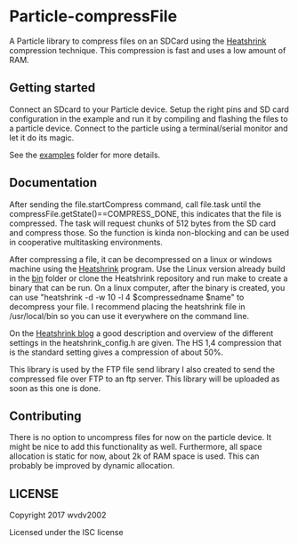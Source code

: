 # Particle-compressFile

A Particle library to compress files on an SDCard using the [Heatshrink](https://github.com/atomicobject/heatshrink) compression technique.
This compression is fast and uses a low amount of RAM.


## Getting started

Connect an SDcard to your Particle device. Setup the right pins and SD card configuration in the example and run it by compiling and flashing the files to a particle device.
Connect to the particle using a terminal/serial monitor and let it do its magic.

See the [examples](examples) folder for more details.

## Documentation

After sending the file.startCompress command, call file.task until the compressFile.getState()==COMPRESS_DONE, this indicates that the file is compressed. The task will request chunks of 512 bytes from the SD card and compress those. So the function is kinda non-blocking and can be used in cooperative multitasking environments.

After compressing a file, it can be decompressed on a linux or windows machine using the [Heatshrink](https://github.com/atomicobject/heatshrink) program. Use the Linux version already build in the [bin](bin) folder or clone the Heatshrink repository and run make to create a binary that can be run. On a linux computer, after the binary is created, you can use "heatshrink -d -w 10 -l 4 $compressedname $name" to decompress your file. I recommend placing the heatshrink file in /usr/local/bin so you can use it everywhere on the command line. 

On the [Heatshrink blog](https://spin.atomicobject.com/2013/03/14/heatshrink-embedded-data-compression/) a good description and overview of the different settings in the heatshrink_config.h are given. The HS 1,4 compression that is the standard setting gives a compression of about 50%.


This library is used by the FTP file send library I also created to send the compressed file over FTP to an ftp server. This library will be uploaded as soon as this one is done.


## Contributing
There is no option to uncompress files for now on the particle device. It might be nice to add this functionality as well.
Furthermore, all space allocation is static for now, about 2k of RAM space is used. This can probably be improved by dynamic allocation.

## LICENSE
Copyright 2017 wvdv2002

Licensed under the ISC license

